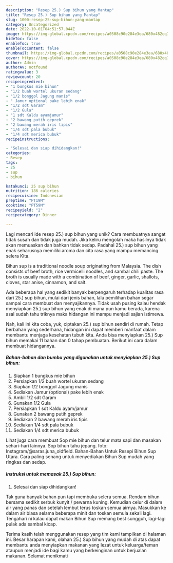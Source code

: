 ```yaml
---
description: "Resep 25.) Sup bihun yang Mantap"
title: "Resep 25.) Sup bihun yang Mantap"
slug: 1000-resep-25-sup-bihun-yang-mantap
category: Uncategorized
date: 2022-10-01T04:51:57.044Z
image: https://img-global.cpcdn.com/recipes/a0508c90e284e3ea/680x482cq70/25-sup-bihun-foto-resep-utama.jpg
hideToc: false
enableToc: true
enableTocContent: false
thumbnail: https://img-global.cpcdn.com/recipes/a0508c90e284e3ea/680x482cq70/25-sup-bihun-foto-resep-utama.jpg
cover: https://img-global.cpcdn.com/recipes/a0508c90e284e3ea/680x482cq70/25-sup-bihun-foto-resep-utama.jpg
author: Admin
authorAv: notfound
ratingvalue: 3
reviewcount: 20
recipeingredient:
- "1 bungkus mie bihun"
- "1/2 buah wortel ukuran sedang"
- "1/2 bonggol Jagung manis"
- " Jamur optional pake lebih enak"
- "1/2 sdt Garam"
- "1/2 Gula"
- "1 sdt Kaldu ayamjamur"
- "2 bawang putih geprek"
- "2 bawang merah iris tipis"
- "1/4 sdt pala bubuk"
- "1/4 sdt merica bubuk"
recipeinstructions:

- "Selesai dan siap dihidangkan!"
categories:
- Resep
tags:
- 25
- sup
- bihun

katakunci: 25 sup bihun 
nutrition: 186 calories
recipecuisine: Indonesian
preptime: "PT19M"
cooktime: "PT59M"
recipeyield: "2"
recipecategory: Dinner

---
```





Lagi mencari ide resep 25.) sup bihun yang unik? Cara membuatnya sangat tidak susah dan tidak juga mudah. Jika keliru mengolah maka hasilnya tidak akan memuaskan dan bahkan tidak sedap. Padahal 25.) sup bihun yang enak seharusnya memiliki aroma dan cita rasa yang mampu memancing selera Kita.





Bihun sup is a traditional noodle soup originating from Malaysia. The dish consists of beef broth, rice vermicelli noodles, and sambal chili paste. The broth is usually made with a combination of beef, ginger, garlic, shallots, cloves, star anise, cinnamon, and salt.

Ada beberapa hal yang sedikit banyak berpengaruh terhadap kualitas rasa dari 25.) sup bihun, mulai dari jenis bahan, lalu pemilihan bahan segar sampai cara membuat dan menyajikannya. Tidak usah pusing kalau hendak menyiapkan 25.) sup bihun yang enak di mana pun kamu berada, karena asal sudah tahu triknya maka hidangan ini mampu menjadi sajian istimewa.






Nah, kali ini kita coba, yuk, ciptakan 25.) sup bihun sendiri di rumah. Tetap berbahan yang sederhana, hidangan ini dapat memberi manfaat dalam membantu menjaga kesehatan tubuh kita. Anda bisa menyiapkan 25.) Sup bihun memakai 11 bahan dan 0 tahap pembuatan. Berikut ini cara dalam membuat hidangannya.

<!--inarticleads1-->

##### Bahan-bahan dan bumbu yang digunakan untuk menyiapkan 25.) Sup bihun:

1. Siapkan 1 bungkus mie bihun
1. Persiapkan 1/2 buah wortel ukuran sedang
1. Siapkan 1/2 bonggol Jagung manis
1. Sediakan  Jamur (optional) pake lebih enak
1. Ambil 1/2 sdt Garam
1. Gunakan 1/2 Gula
1. Persiapkan 1 sdt Kaldu ayam/jamur
1. Gunakan 2 bawang putih geprek
1. Sediakan 2 bawang merah iris tipis
1. Sediakan 1/4 sdt pala bubuk
1. Sediakan 1/4 sdt merica bubuk


Lihat juga cara membuat Sop mie bihun dan telur mata sapi dan masakan sehari-hari lainnya. Sop bihun tahu jepang. foto: Instagram/@saras.juna_oldfield. Bahan-Bahan Untuk Resepi Bihun Sup Utara. Cara paling senang untuk menyediakan Bihun Sup mudah yang ringkas dan sedap. 

<!--inarticleads2-->

##### Instruksi untuk memasak 25.) Sup bihun:


1. Selesai dan siap dihidangkan!

Tak guna banyak bahan pun tapi membuka selera semua. Rendam bihun bersama sedikit serbuk kunyit / pewarna kuning. Kemudian celur di dalam air yang panas dan setelah lembut terus toskan semua airnya. Masukkan ke dalam air biasa selama beberapa minit dan toskan semula sekali lagi. Tengahari ni kalau dapat makan Bihun Sup memang best sungguh, lagi-lagi pulak ada sambal kicap. 

Terima kasih telah menggunakan resep yang tim kami tampilkan di halaman ini. Besar harapan kami, olahan 25.) Sup bihun yang mudah di atas dapat membantu anda menyiapkan makanan yang lezat untuk keluarga/teman ataupun menjadi ide bagi kamu yang berkeinginan untuk berjualan makanan. Selamat menikmati
